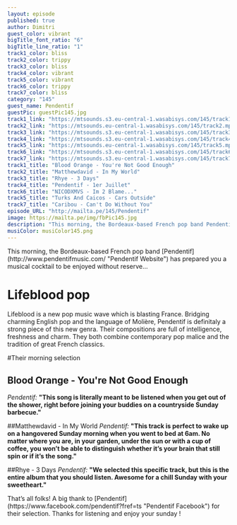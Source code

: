 ```yaml
---
layout: episode
published: true
author: Dimitri
guest_color: vibrant
bigTitle_font_ratio: "6"
bigTitle_line_ratio: "1"
track1_color: bliss
track2_color: trippy
track3_color: bliss
track4_color: vibrant
track5_color: vibrant
track6_color: trippy
track7_color: bliss
category: "145"
guest_name: Pendentif
guestPic: guestPic145.jpg
track1_link: "https://mtsounds.s3.eu-central-1.wasabisys.com/145/track1.mp3"
track2_link: "https://mtsounds.eu-central-1.wasabisys.com/145/track2.mp3"
track3_link: "https://mtsounds.s3.eu-central-1.wasabisys.com/145/track3.mp3"
track4_link: "https://mtsounds.s3.eu-central-1.wasabisys.com/145/track4.mp3"
track5_link: "https://mtsounds.eu-central-1.wasabisys.com/145/track5.mp3"
track6_link: "https://mtsounds.s3.eu-central-1.wasabisys.com/145/track6.mp3"
track7_link: "https://mtsounds.s3.eu-central-1.wasabisys.com/145/track7.mp3"
track1_title: "Blood Orange - You're Not Good Enough"
track2_title: "Matthewdavid - In My World"
track3_title: "Rhye - 3 Days"
track4_title: "Pendentif - 1er Juillet"
track6_title: "NICODXMVS - Im 2 Blame..."
track5_title: "Turks And Caicos - Cars Outside"
track7_title: "Caribou - Can't Do Without You"
episode_URL: "http://mailta.pe/145/Pendentif"
image: https://mailta.pe/img/fbPic145.jpg
description: "This morning, the Bordeaux-based French pop band Pendentif has prepared you a musical cocktail to be enjoyed without reserve…"
musiColor: musiColor145.png
---
```


<p id="introduction">
This morning, the Bordeaux-based French pop band [Pendentif](http://www.pendentifmusic.com/ "Pendentif Website") has prepared you a musical cocktail to be enjoyed without reserve...</p>

# Lifeblood pop

Lifeblood is a new pop music wave which is blasting France. Bridging charming English pop and the language of Molière, Pendentif is definitaly a strong piece of this new genra. Their compositions are full of intelligence, freshness and charm. They both combine contemporary pop malice and the tradition of great French classics.

#Their morning selection

## Blood Orange - You're Not Good Enough
_Pendentif:_ **"**This song is literally meant to be listened when you get out of the shower, right before joining your buddies on a countryside Sunday barbecue.**"**

##Matthewdavid - In My World
_Pendentif:_ **"**This track is perfect to wake up on a hangovered Sunday morning when you went to bed at 6am. No matter where you are, in your garden, under the sun or with a cup of coffee, you won’t be able to distinguish whether it’s your brain that still spin or if it’s the song.**"**

##Rhye - 3 Days
_Pendentif:_ **"**We selected this specific track, but this is the entire album that you should listen. Awesome for a chill Sunday with your sweetheart.**"**

<p id="outroduction">
That’s all folks! A big thank to [Pendentif](https://www.facebook.com/pendentif?fref=ts "Pendentif Facebook") for their selection. Thanks for listening and enjoy your sunday !
</p>